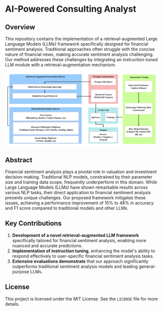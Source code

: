 # AI-Powered Consulting Analyst

## Overview

This repository contains the implementation of a retrieval-augmented Large Language Models (LLMs) framework specifically designed for financial sentiment analysis. Traditional approaches often struggle with the concise nature of financial news, making accurate sentiment analysis challenging. Our method addresses these challenges by integrating an instruction-tuned LLM module with a retrieval-augmentation mechanism.

![Framework](assets/framework.jpg)

## Abstract

Financial sentiment analysis plays a pivotal role in valuation and investment decision-making. Traditional NLP models, constrained by their parameter size and training data scope, frequently underperform in this domain. While Large Language Models (LLMs) have shown remarkable results across various NLP tasks, their direct application to financial sentiment analysis presents unique challenges. Our proposed framework mitigates these issues, achieving a performance improvement of 15% to 48% in accuracy and F1 score compared to traditional models and other LLMs.

## Key Contributions

1. **Development of a novel retrieval-augmented LLM framework** specifically tailored for financial sentiment analysis, enabling more nuanced and accurate predictions.
2. **Implementation of instruction tuning**, enhancing the model's ability to respond effectively to user-specific financial sentiment analysis tasks.
3. **Extensive evaluations demonstrate** that our approach significantly outperforms traditional sentiment analysis models and leading general-purpose LLMs.

## License

This project is licensed under the MIT License. See the `LICENSE` file for more details.
